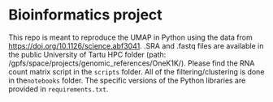 # Bioinformatics project 


This repo is meant to reproduce the UMAP in Python using the data from https://doi.org/10.1126/science.abf3041. 
.SRA and .fastq files are available in the public University of Tartu HPC folder (path: /gpfs/space/projects/genomic_references/OneK1K/). 
Please find the RNA count matrix script in the <code>scripts</code> folder. All of the filtering/clustering is done in the<code>notebooks</code> folder. The specific versions of the Python libraries are provided in <code>requirements.txt</code>.
